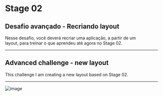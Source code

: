 # Stage 02
## Desafio avançado - Recriando layout
Nesse desafio, você deverá recriar uma aplicação, a partir de um layout, para treinar o que aprendeu até agora no Stage 02.

---

## Advanced challenge - new layout
This challenge I am creating a new layout based on Stage 02.   

---
![image](https://github.com/harrisonst/rocketseat/assets/104225880/52d0c897-9199-4761-ae5c-e934180c00c7)

